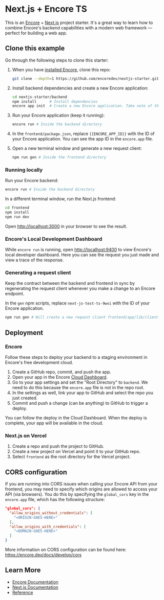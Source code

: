 # Next.js + Encore TS

This is an [Encore](https://encore.dev/) + [Next.js](https://nextjs.org/) project starter. It's a great way to learn how to combine Encore's backend capabilities with a modern web framework — perfect for building a web app.

## Clone this example

Go through the following steps to clone this starter:

1. When you have [installed Encore](https://encore.dev/docs/install), clone this repo:

   ```bash
   git clone --depth=1 https://github.com/encoredev/nextjs-starter.git
   ```

2. Install backend dependencies and create a new Encore application:

   ```bash
   cd nextjs-starter/backend
   npm install      # Install dependencies
   encore app init  # Create a new Encore application. Take note of the App ID
   ```

3. Run your Encore application (keep it running):

   ```bash
   encore run # Inside the backend directory
   ```

4. In the `frontend/package.json`, replace `{{ENCORE_APP_ID}}` with the ID of your Encore application. You can see the app ID in the `encore.app` file.

5. Open a new terminal window and generate a new request client:

   ```bash
   npm run gen # Inside the frontend directory
   ```

### Running locally

Run your Encore backend:

```bash
encore run # Inside the backend directory
```

In a different terminal window, run the Next.js frontend:

```bash
cd frontend
npm install
npm run dev
```

Open [http://localhost:3000](http://localhost:3000) in your browser to see the result.

### Encore's Local Development Dashboard

While `encore run` is running, open [http://localhost:9400](http://localhost:9400) to view Encore's local developer dashboard. Here you can see the request you just made and view a trace of the response.

### Generating a request client

Keep the contract between the backend and frontend in sync by regenerating the request client whenever you make a change to an Encore endpoint.

In the `gen` npm scripts, replace `next-js-test-ts-9wvi` with the ID of your Encore application.

```bash
npm run gen # Will create a new request client frontend/app/lib/client.ts
```

## Deployment

### Encore

Follow these steps to deploy your backend to a staging environment in Encore's free development cloud.

1. Create a GitHub repo, commit, and push the app.
2. Open your app in the Encore [Cloud Dashboard](https://app.encore.dev).
3. Go to your app settings and set the "Root Directory" to `backend`. We need to do this because the `encore.app` file is not in the repo root.
4. In the settings as well, link your app to GitHub and select the repo you just created.
5. Commit and push a change (can be anything) to GitHub to trigger a deploy.

You can follow the deploy in the Cloud Dashboard. When the deploy is complete, your app will be available in the cloud.

### Next.js on Vercel

1. Create a repo and push the project to GitHub.
2. Create a new project on Vercel and point it to your GitHub repo.
3. Select `frontend` as the root directory for the Vercel project.

## CORS configuration

If you are running into CORS issues when calling your Encore API from your frontend, you may need to specify which origins are allowed to access your API (via browsers). You do this by specifying the `global_cors` key in the `encore.app` file, which has the following structure:

```json
"global_cors": {
  "allow_origins_without_credentials": [
    "<ORIGIN-GOES-HERE>"
  ],
  "allow_origins_with_credentials": [
    "<DOMAIN-GOES-HERE>"
  ]
}
```

More information on CORS configuration can be found here: <https://encore.dev/docs/develop/cors>

## Learn More

- [Encore Documentation](https://encore.dev/docs)
- [Next.js Documentation](https://nextjs.org/docs)
- [Reference](https://encore.dev/templates/nextjs)
